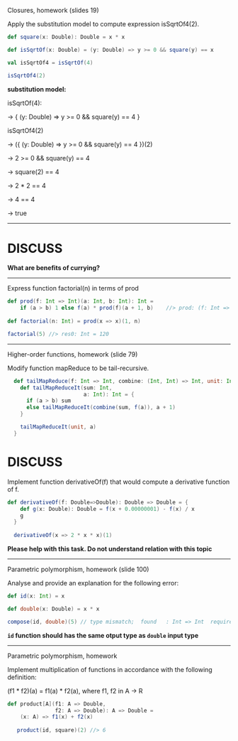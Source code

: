 Closures, homework (slides 19)

Apply the substitution model to compute expression isSqrtOf4(2).

```scala
def square(x: Double): Double = x * x

def isSqrtOf(x: Double) = (y: Double) => y >= 0 && square(y) == x

val isSqrtOf4 = isSqrtOf(4)

isSqrtOf4(2)
```

**substitution model:**

isSqrtOf(4):

-> { (y: Double) => y >= 0 && square(y) == 4 }

isSqrtOf4(2)

-> ({ (y: Double) => y >= 0 && square(y) == 4 })(2)

-> 2 >= 0 && square(y) == 4

-> square(2) == 4

-> 2 * 2 == 4

-> 4 == 4

-> true

---

# DISCUSS

**What are benefits of currying?** 

---

Express function factorial(n) in terms of prod

```scala
def prod(f: Int => Int)(a: Int, b: Int): Int =
    if (a > b) 1 else f(a) * prod(f)(a + 1, b)    //> prod: (f: Int => Int)(a: Int, b: Int)Int
  
def factorial(n: Int) = prod(x => x)(1, n) 

factorial(5) //> res0: Int = 120
```

---

Higher-order functions, homework (slide 79)

Modify function mapReduce to be tail-recursive.

```scala
  def tailMapReduce(f: Int => Int, combine: (Int, Int) => Int, unit: Int)(a: Int, b: Int): Int = {
    def tailMapReduceIt(sum: Int,
                        a: Int): Int = {
      if (a > b) sum
      else tailMapReduceIt(combine(sum, f(a)), a + 1)
    }

    tailMapReduceIt(unit, a)
  } 
```
# DISCUSS

Implement function derivativeOf(f) that would compute a derivative function of f.

```scala
def derivativeOf(f: Double=>Double): Double => Double = {
    def g(x: Double): Double = f(x + 0.00000001) - f(x) / x
    g
  }
  
  derivativeOf(x => 2 * x * x)(1) 
```

**Please help with this task. Do not understand relation with this topic**

---

Parametric polymorphism, homework (slide 100)

Analyse and provide an explanation for the following error:

```scala
def id(x: Int) = x

def double(x: Double) = x * x

compose(id, double)(5) // type mismatch;  found   : Int => Int  required: Double => Int

```
**`id` function should has the same otput type as `double` input type**

---

Parametric polymorphism, homework

Implement multiplication of functions in accordance with the following definition:

(f1 * f2)(a) = f1(a) * f2(a), where f1, f2 in A -> R

```scala
def product[A](f1: A => Double,
               f2: A => Double): A => Double =
    (x: A) => f1(x) + f2(x)
    
   product(id, square)(2) //> 6
```